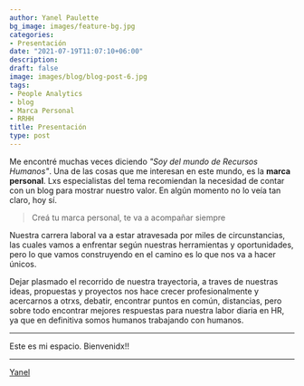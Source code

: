 ```yaml
---
author: Yanel Paulette
bg_image: images/feature-bg.jpg
categories:
- Presentación
date: "2021-07-19T11:07:10+06:00"
description: 
draft: false
image: images/blog/blog-post-6.jpg
tags:
- People Analytics
- blog
- Marca Personal
- RRHH
title: Presentación 
type: post
---
```



Me encontré muchas veces diciendo *"Soy del mundo de Recursos Humanos"*. Una de las cosas que me interesan en este mundo,  es la  **marca personal**. Lxs especialistas del tema recomiendan la necesidad de contar con un blog para mostrar nuestro valor. 
En algún momento no lo veía tan claro, hoy sí. 


> Creá tu marca personal, te va a acompañar siempre

Nuestra carrera laboral va a estar atravesada por  miles de circunstancias, las cuales vamos a enfrentar  según nuestras herramientas y oportunidades, pero  lo que vamos construyendo en el camino es lo que nos va a hacer únicos.



Dejar plasmado el recorrido de nuestra trayectoria, a traves de nuestras ideas,  propuestas  y  proyectos nos  hace crecer profesionalmente y acercarnos a otrxs, debatir, encontrar puntos en común, distancias, pero sobre todo encontrar mejores respuestas para nuestra labor diaria en HR, ya que en definitiva somos humanos trabajando con  humanos. 

---------- 

Este es mi espacio. Bienvenidx!!

---------- 

[Yanel](https://yanelpaulette.netlify.app/)